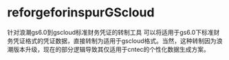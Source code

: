 # reforgeforinspurGScloud
针对浪潮gs6.0到gscloud标准财务凭证的转制工具
可以将适用于gs6.0下标准财务凭证格式的凭证数据，直接转制为适用于gscloud格式。当然，这种转制因为浪潮版本升级，现在的部分逻辑导致其仅适用于cntec的个性化数据生成方案。

